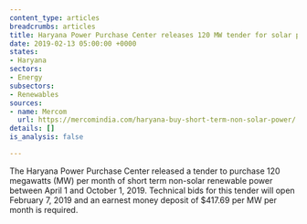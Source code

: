 ```yaml
---
content_type: articles
breadcrumbs: articles
title: Haryana Power Purchase Center releases 120 MW tender for solar power
date: 2019-02-13 05:00:00 +0000
states:
- Haryana
sectors:
- Energy
subsectors:
- Renewables
sources:
- name: Mercom
  url: https://mercomindia.com/haryana-buy-short-term-non-solar-power/
details: []
is_analysis: false

---
```

The Haryana Power Purchase Center released a tender to purchase 120 megawatts (MW) per month of short term non-solar renewable power between April 1 and October 1, 2019. Technical bids for this tender will open February 7, 2019 and an earnest money deposit of $417.69 per MW per month is required.